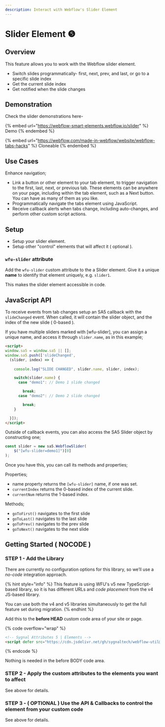 ```yaml
---
description: Interact with Webflow's Slider Element
---
```


# Slider Element ❺

## Overview <a href="#display-captions-in-webflows-lightboxes" id="display-captions-in-webflows-lightboxes"></a>

This feature allows you to work with the Webflow slider element.

* Switch slides programmatically- first, next, prev, and last, or go to a specific slide index
* Get the current slide index
* Get notified when the slide changes

## Demonstration

Check the slider demonstrations here-&#x20;

{% embed url="https://webflow-smart-elements.webflow.io/slider" %}
Demo
{% endembed %}

{% embed url="https://webflow.com/made-in-webflow/website/webflow-tabs-hacks" %}
Cloneable
{% endembed %}

## Use Cases <a href="#usage-notes" id="usage-notes"></a>

Enhance navigation;&#x20;

* Link a button or other element to your tab element, to trigger navigation to the first, last, next, or previous tab. These elements can be anywhere on your page, including within the tab element, such as a Next button. You can have as many of them as you like.&#x20;
* Programmatically navigate the tabs element using JavaScript.&#x20;
* Receive callback alerts when tabs change, including auto-changes, and perform other custom script actions.&#x20;

## Setup <a href="#prepare-your-collection-list" id="prepare-your-collection-list"></a>

* Setup your slider element.
* Setup other "control" elements that will affect it ( optional ).&#x20;

### `wfu-slider` attribute <a href="#wfu-lightbox-captions-attribute" id="wfu-lightbox-captions-attribute"></a>

Add the `wfu-slider` custom attribute to the a Slider element. Give it a unique **name** to identify that element uniquely, e.g. `slider1`.&#x20;

This makes the slider element accessible in code.

## JavaScript API

To receive events from tab changes setup an SA5 callback with the `slideChanged` event. When called, it will contain the slider object, and the index of the new slide ( 0-based ).&#x20;

If you have multiple sliders marked with \[wfu-slider], you can assign a unique name, and access it through `slider.name`, as in this example;&#x20;

```html
<script>
window.sa5 = window.sa5 || [];
window.sa5.push(['slideChanged', 
  (slider, index) => {
    
    console.log("SLIDE CHANGED", slider.name, slider, index); 

    switch(slider.name) {
      case "demo1": // Demo 1 slide changed

        break;
      case "demo2": // Demo 2 slide changed

        break;
    }

  }]); 
</script>
```

Outside of callback events, you can also access the SA5 Slider object by constructing one;

```javascript
const slider = new sa5.WebflowSlider(
    $("[wfu-slider=demo1]")[0]
); 
```

Once you have this, you can call its methods and properties;

Properties;

* name property returns the `[wfu-slider]` name, if one was set.
* `currentIndex` returns the 0-based index of the current slide.
* `currentNum` returns the 1-based index.&#x20;

Methods;

* `goToFirst()` navigates to the first slide
* `goToLast()` navigates to the last slide
* `goToPrev()` navigates to the prev slide
* `goToNext()` navigates to the next slide

## Getting Started ( NOCODE ) <a href="#getting-started-nocode" id="getting-started-nocode"></a>

### STEP 1 - Add the Library <a href="#step-1---add-the-library" id="step-1---add-the-library"></a>

There are currently no configuration options for this library, so we’ll use a _no-code_ integration approach.

{% hint style="info" %}
This feature is using WFU's v5 new TypeScript-based library, so it is has different URLs and _code placement_ from the v4 JS-based library.&#x20;

You can use both the v4 and v5 libraries simultaneously to get the full feature set during migration.
{% endhint %}

Add this to the **before HEAD** custom code area of your site or page.

{% code overflow="wrap" %}
```html
<!-- Sygnal Attributes 5 | Elements -->
<script defer src="https://cdn.jsdelivr.net/gh/sygnaltech/webflow-util@5.2.32/dist/nocode/webflow-elements.js"></script>
```
{% endcode %}

Nothing is needed in the before BODY code area.&#x20;

### STEP 2 - Apply the custom attributes to the elements you want to affect <a href="#step-2---apply-the-custom-attributes-to-the-elements-you-want-to-affect" id="step-2---apply-the-custom-attributes-to-the-elements-you-want-to-affect"></a>

See above for details.

### STEP 3 - ( OPTIONAL ) Use the API & Callbacks to control the element from your custom code

See above for details.





